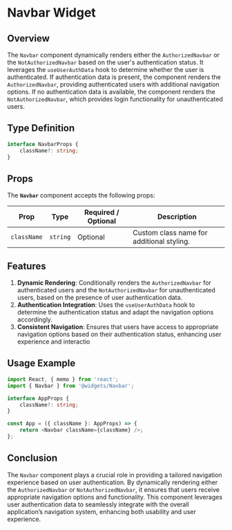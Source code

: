 # Navbar Widget

## Overview
The `Navbar` component dynamically renders either the `AuthorizedNavbar` or the `NotAuthorizedNavbar` based on the user's authentication status. It leverages the `useUserAuthData` hook to determine whether the user is authenticated. If authentication data is present, the component renders the `AuthorizedNavbar`, providing authenticated users with additional navigation options. If no authentication data is available, the component renders the `NotAuthorizedNavbar`, which provides login functionality for unauthenticated users.

## Type Definition
```typescript
interface NavbarProps {
    className?: string;
}
```

## Props
The **`Navbar`** component accepts the following props:

| Prop       | Type       | Required / Optional | Description                                                               |
|------------|------------|----------------------|---------------------------------------------------------------------------|
| `className` | `string`   | Optional             | Custom class name for additional styling.                                 |

## Features
1. **Dynamic Rendering**: Conditionally renders the `AuthorizedNavbar` for authenticated users and the `NotAuthorizedNavbar` for unauthenticated users, based on the presence of user authentication data.
2. **Authentication Integration**: Uses the `useUserAuthData` hook to determine the authentication status and adapt the navigation options accordingly.
3. **Consistent Navigation**: Ensures that users have access to appropriate navigation options based on their authentication status, enhancing user experience and interactio

## Usage Example
```typescript jsx
import React, { memo } from 'react';
import { Navbar } from '@widgets/Navbar';

interface AppProps {
    className?: string;
}

const App = ({ className }: AppProps) => {
    return <Navbar className={className} />;
};
```
## Conclusion
The `Navbar` component plays a crucial role in providing a tailored navigation experience based on user authentication. By dynamically rendering either the `AuthorizedNavbar` or `NotAuthorizedNavbar`, it ensures that users receive appropriate navigation options and functionality. This component leverages user authentication data to seamlessly integrate with the overall application’s navigation system, enhancing both usability and user experience.
